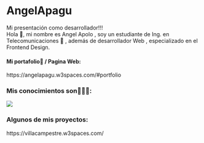 # AngelApagu
Mi presentación como desarrollador!!!<br>
Hola 👋, mi nombre es Angel Apolo , soy un estudiante de Ing. en Telecomunicaciones 📶 , además de desarrollador Web , especializado en el Frontend Design.<br>
<h4>Mi portafolio💼 / Pagina Web: </h4> https://angelapagu.w3spaces.com/#portfolio


<h3>Mis conocimientos son👨🏻‍🎓:</h3>
<img src="https://phantomlandscapes.files.wordpress.com/2021/04/html-css-javascript.jpg">

<br>
<h3>Algunos de mis proyectos:</h3>
https://villacampestre.w3spaces.com/
